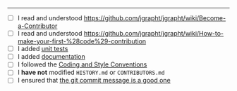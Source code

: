 <!-- describe the changes you have made here: what, why, …
     Link issues by using the following pattern: [#333](https://github.com/jgrapht/jgrapht/issues/333).
     The title of the PR must not reference an issue, because GitHub does not support autolinking there. -->

----

- [ ] I read and understood <https://github.com/jgrapht/jgrapht/wiki/Become-a-Contributor>
- [ ] I read and understood <https://github.com/jgrapht/jgrapht/wiki/How-to-make-your-first-%28code%29-contribution>
- [ ] I added [unit tests](https://github.com/jgrapht/jgrapht/wiki/Unit-testing)
- [ ] I added [documentation](https://github.com/jgrapht/jgrapht/wiki/How-to-write-documentation)
- [ ] I followed the [Coding and Style Conventions](https://github.com/jgrapht/jgrapht/wiki/Coding-and-Style-Conventions)
- [ ] I **have not** modified `HISTORY.md` or `CONTRIBUTORS.md`
- [ ] I ensured that [the git commit message is a good one](https://github.com/joelparkerhenderson/git_commit_message)
